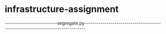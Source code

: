 # infrastructure-assignment
--------------------------segregate.py------------------------------------------------------------------------------


